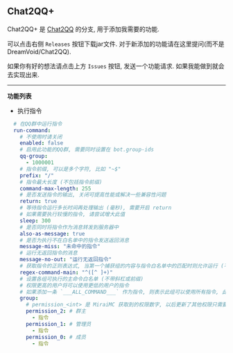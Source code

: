 ## Chat2QQ+
Chat2QQ+ 是 [Chat2QQ](https://github.com/DreamVoid/Chat2QQ) 的分支, 用于添加我需要的功能. 

可以点击右侧 `Releases` 按钮下载jar文件. 对于新添加的功能请在这里提问(而不是 DreamVoid/Chat2QQ). 

如果你有好的想法请点击上方 `Issues` 按钮, 发送一个功能请求. 如果我能做到就会去实现出来. 

---

**功能列表**
- 执行指令
```yaml
  # 在QQ群中运行指令
  run-command:
    # 不使用时请关闭
    enabled: false
    # 启用此功能的QQ群, 需要同时设置在 bot.group-ids
    qq-group:
      - 1000001
    # 指令前缀, 可以是多个字符, 比如 "~$"
    prefix: "/"
    # 指令最大长度 (不包括指令前缀)
    command-max-length: 255
    # 是否发送指令的输出, 关闭可提高性能或解决一些兼容性问题
    return: true
    # 等待指令运行多长时间再处理输出 (毫秒), 需要开启 return
    # 如果需要执行较慢的指令, 请尝试增大此值
    sleep: 300
    # 是否同时将指令作为消息转发到服务器中
    also-as-message: true
    # 是否为执行不在白名单中的指令发送返回消息
    message-miss: "未命中的指令"
    # 运行无返回指令的消息
    message-no-out: "运行无返回指令"
    # 获取指令的正则表达式, 当第一个捕获组的内容与指令白名单中的匹配时则允许运行 (不带斜杠或前缀)
    regex-command-main: "^([^ ]+)"
    # 设置各组可执行的主命令白名单 (不带斜杠或前缀)
    # 权限更高的用户将可以使用更低的用户的指令
    # 如果添加一条 `___ALL_COMMAND___` 作为指令, 则表示此组可以使用所有指令, 此功能请勿随意使用 ! (同时我不建议使用它)
    group:
      # permission_<int> 是 MiraiMC 获取到的权限数字, 以后更新了其他权限只需要以此格式添加即可使用
      permission_2: # 群主
        - 指令
      permission_1: # 管理员
        - 指令
      permission_0: # 成员
        - 指令
```

